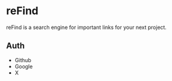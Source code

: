 # reFind

reFind is a search engine for important links for your next project.

## Auth

- Github
- Google
- X
